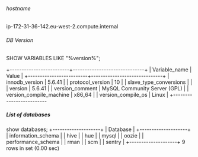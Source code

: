 ###### hostname 
  ip-172-31-36-142.eu-west-2.compute.internal

###### DB Version
SHOW VARIABLES LIKE "%version%";

+-------------------------+------------------------------+
| Variable_name           | Value                        |
+-------------------------+------------------------------+
| innodb_version          | 5.6.41                       |
| protocol_version        | 10                           |
| slave_type_conversions  |                              |
| version                 | 5.6.41                       |
| version_comment         | MySQL Community Server (GPL) |
| version_compile_machine | x86_64                       |
| version_compile_os      | Linux                        |
+-------------------------

##### List of databases

show databases;
+--------------------+
| Database           |
+--------------------+
| information_schema |
| hive               |
| hue                |
| mysql              |
| oozie              |
| performance_schema |
| rman               |
| scm                |
| sentry             |
+--------------------+
9 rows in set (0.00 sec)
